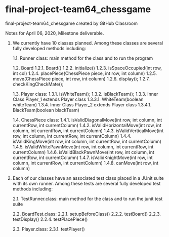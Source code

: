# final-project-team64_chessgame
final-project-team64_chessgame created by GitHub Classroom

Notes for April 06, 2020, Milestone deliverable.

1. We currently have 10 classes planned. Among these classes are several fully developed methods including:

    1.1. Runner class: main method for the class and to run the program

    1.2. Board
        1.2.1. Board()
        1.2.2. initialize()
        1.2.3. isSpaceOccupied(int row, int col)
        1.2.4. placePiece(ChessPiece piece, int row, int column)
        1.2.5. move(ChessPiece piece, int row, int column)
        1.2.6. display();
        1.2.7. checkKingCheckMate();
 
    1.3. Player class:
        1.3.1. isWhiteTeam();
        1.3.2. isBlackTeam();
        1.3.3. Inner Class Player_1 extends Player class
            1.3.3.1. WhiteTeam(boolean whiteTeam) 
        1.3.4. Inner Class Player_2 extends Player class
            1.3.4.1. BlackTeam(boolean blackTeam) 
            
    1.4. ChessPiece class:
        1.4.1. isValidDiagonalMove(int row, int column, int currentRow, int currentColumn)
        1.4.2. isValidHorizontalMove(int row, int column, int currentRow, int currentColumn) 
        1.4.3. isValidVerticalMove(int row, int column, int currentRow, int currentColumn) 
        1.4.4. isValidKingMove(int row, int column, int currentRow, int currentColumn)
        1.4.5. isValidWhitePawnMove(int row, int column, int currentRow, int currentColumn)
        1.4.6. isValidBlackPawnMove(int row, int column, int currentRow, int currentColumn)
        1.4.7. isValidKnightMove(int row, int column, int currentRow, int currentColumn) 
        1.4.8. canMove(int row, int column)

2. Each of our classes have an associated test class placed in a JUnit suite with its own runner. Among these tests are several fully developed test methods including:

    2.1. TestRunner.class: main method for the class and to run the junit test suite

    2.2. BoardTest.class:
        2.2.1. setupBeforeClass()
        2.2.2. testBoard()
        2.2.3. testDisplay()
        2.2.4. testPlacePiece()

    2.3. Player.class:
        2.3.1. testPlayer()
